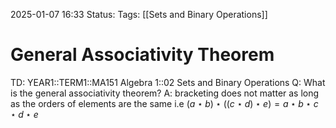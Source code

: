 2025-01-07 16:33
Status: 
Tags: [[Sets and Binary Operations]]
# General Associativity Theorem

TD: YEAR1::TERM1::MA151 Algebra 1::02 Sets and Binary Operations
Q: What is the general associativity theorem?
A: bracketing does not matter as long as the orders of elements are the same
i.e $(a ⋆ b) ⋆ ((c ⋆ d) ⋆ e) = a ⋆ b ⋆ c ⋆ d ⋆ e$ 
<!--ID: 1736267673443-->

